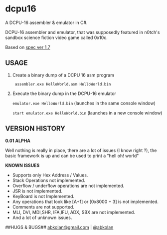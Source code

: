 # dcpu16
A  DCPU-16 assembler &amp; emulator in C#.

DCPU-16 assembler and emulator, that was supposedly featured in n0tch's sandbox science 
fiction video game called 0x10c. 

Based on [spec ver 1.7](https://github.com/abkolan/dcpu16/blob/master/dcpu-1-7.txt)

## USAGE ##
1. Create a binary dump of a DCPU 16 asm program 

	` assembler.exe HelloWorld.asm HelloWorld.bin`

1. Execute the binary dump in the DCPU-16 emulator

    `emulator.exe HelloWorld.bin` (launches in the same console window)
    
    `start emulator.exe HelloWorld.bin` (launches in a new console window)

## VERSION HISTORY ##
**0.01 ALPHA**

Well nothing is really in place, there are a lot of issues (I know right ?), the basic 
framework is up and can be used to print a "hell oh! world"

**KNOWN ISSUES**

- Supports only Hex Address / Values.
- Stack Operations not implemented.
- Overflow / underflow operations are not implemented.
- JSR is not implemented.
- KeyBoard is not Implemented.
- Any operations that look like [A+1] or [0x8000 + 3] is not implemented.
- Comments are not supported.
- MLI, DVI, MDI,SHR, IFA,IFU, ADX, SBX are not implemented.
- And a lot of unknown issues.

##HUGS & BUGS##
[abkolan@gmail.com](mailto:abkolan@gmail.com "email me") | [@abkolan ](http://twitter.com/abkolan "Tweet!")
